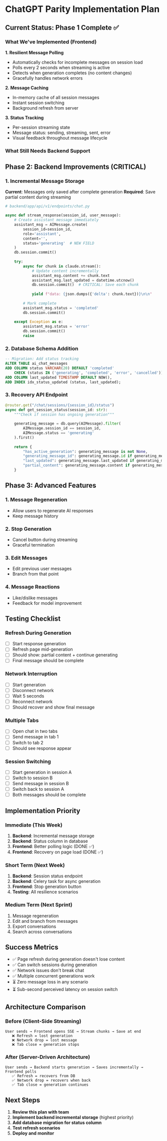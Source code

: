 # ChatGPT Parity Implementation Plan

## Current Status: Phase 1 Complete ✅

### What We've Implemented (Frontend)

**1. Resilient Message Polling**
- Automatically checks for incomplete messages on session load
- Polls every 2 seconds when streaming is active
- Detects when generation completes (no content changes)
- Gracefully handles network errors

**2. Message Caching**
- In-memory cache of all session messages
- Instant session switching
- Background refresh from server

**3. Status Tracking**
- Per-session streaming state
- Message status: sending, streaming, sent, error
- Visual feedback throughout message lifecycle

### What Still Needs Backend Support

## Phase 2: Backend Improvements (CRITICAL)

### 1. Incremental Message Storage
**Current**: Messages only saved after complete generation
**Required**: Save partial content during streaming

```python
# backend/app/api/v1/endpoints/chat.py

async def stream_response(session_id, user_message):
    # Create assistant message immediately
    assistant_msg = AIMessage.create(
        session_id=session_id,
        role='assistant',
        content='',
        status='generating'  # NEW FIELD
    )
    db.session.commit()
    
    try:
        async for chunk in claude.stream():
            # Update content incrementally
            assistant_msg.content += chunk.text
            assistant_msg.last_updated = datetime.utcnow()
            db.session.commit()  # CRITICAL: Save each chunk
            
            yield f"data: {json.dumps({'delta': chunk.text})}\n\n"
        
        # Mark complete
        assistant_msg.status = 'completed'
        db.session.commit()
        
    except Exception as e:
        assistant_msg.status = 'error'
        db.session.commit()
        raise
```

### 2. Database Schema Addition

```sql
-- Migration: Add status tracking
ALTER TABLE ai_chat_messages 
ADD COLUMN status VARCHAR(20) DEFAULT 'completed' 
    CHECK (status IN ('generating', 'completed', 'error', 'cancelled')),
ADD COLUMN last_updated TIMESTAMP DEFAULT NOW(),
ADD INDEX idx_status_updated (status, last_updated);
```

### 3. Recovery API Endpoint

```python
@router.get("/chat/sessions/{session_id}/status")
async def get_session_status(session_id: str):
    """Check if session has ongoing generation"""
    
    generating_message = db.query(AIMessage).filter(
        AIMessage.session_id == session_id,
        AIMessage.status == 'generating'
    ).first()
    
    return {
        "has_active_generation": generating_message is not None,
        "generating_message_id": generating_message.id if generating_message else None,
        "last_updated": generating_message.last_updated if generating_message else None,
        "partial_content": generating_message.content if generating_message else None
    }
```

## Phase 3: Advanced Features

### 1. Message Regeneration
- Allow users to regenerate AI responses
- Keep message history

### 2. Stop Generation
- Cancel button during streaming
- Graceful termination

### 3. Edit Messages
- Edit previous user messages
- Branch from that point

### 4. Message Reactions
- Like/dislike messages
- Feedback for model improvement

## Testing Checklist

### Refresh During Generation
- [ ] Start response generation
- [ ] Refresh page mid-generation
- [ ] Should show: partial content + continue generating
- [ ] Final message should be complete

### Network Interruption
- [ ] Start generation
- [ ] Disconnect network
- [ ] Wait 5 seconds
- [ ] Reconnect network
- [ ] Should recover and show final message

### Multiple Tabs
- [ ] Open chat in two tabs
- [ ] Send message in tab 1
- [ ] Switch to tab 2
- [ ] Should see response appear

### Session Switching
- [ ] Start generation in session A
- [ ] Switch to session B
- [ ] Send message in session B
- [ ] Switch back to session A
- [ ] Both messages should be complete

## Implementation Priority

### Immediate (This Week)
1. **Backend**: Incremental message storage
2. **Backend**: Status column in database
3. **Frontend**: Better polling logic (DONE ✅)
4. **Frontend**: Recovery on page load (DONE ✅)

### Short Term (Next Week)
1. **Backend**: Session status endpoint
2. **Backend**: Celery task for async generation
3. **Frontend**: Stop generation button
4. **Testing**: All resilience scenarios

### Medium Term (Next Sprint)
1. Message regeneration
2. Edit and branch from messages
3. Export conversations
4. Search across conversations

## Success Metrics

- ✅ Page refresh during generation doesn't lose content
- ✅ Can switch sessions during generation
- ✅ Network issues don't break chat
- ✅ Multiple concurrent generations work
- ⏳ Zero message loss in any scenario
- ⏳ Sub-second perceived latency on session switch

## Architecture Comparison

### Before (Client-Side Streaming)
```
User sends → Frontend opens SSE → Stream chunks → Save at end
   ❌ Refresh = lost generation
   ❌ Network drop = lost message  
   ❌ Tab close = generation stops
```

### After (Server-Driven Architecture)  
```
User sends → Backend starts generation → Saves incrementally → Frontend polls
   ✅ Refresh = recovers from DB
   ✅ Network drop = recovers when back
   ✅ Tab close = generation continues
```

## Next Steps

1. **Review this plan with team**
2. **Implement backend incremental storage** (highest priority)
3. **Add database migration for status column**
4. **Test refresh scenarios**
5. **Deploy and monitor**
